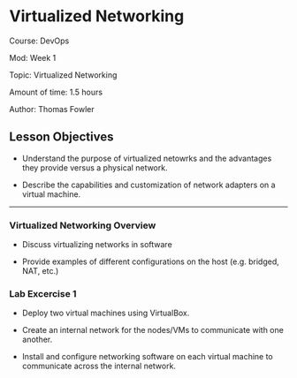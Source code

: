 # **Virtualized Networking**

Course: DevOps

Mod: Week 1

Topic: Virtualized Networking

Amount of time: 1.5 hours

Author: Thomas Fowler

## **Lesson Objectives**

* Understand the purpose of virtualized netowrks and the
advantages they provide versus a physical network.

* Describe the capabilities and customization of network
adapters on a virtual machine.

--------------------------------------------

### **Virtualized Networking Overview**

* Discuss virtualizing networks in software

* Provide examples of different configurations on the
host (e.g. bridged, NAT, etc.)

### **Lab Excercise 1**

* Deploy two virtual machines using VirtualBox.

* Create an internal network for the nodes/VMs to
communicate with one another.

* Install and configure networking software on each
virtual machine to communicate across the internal
network.
